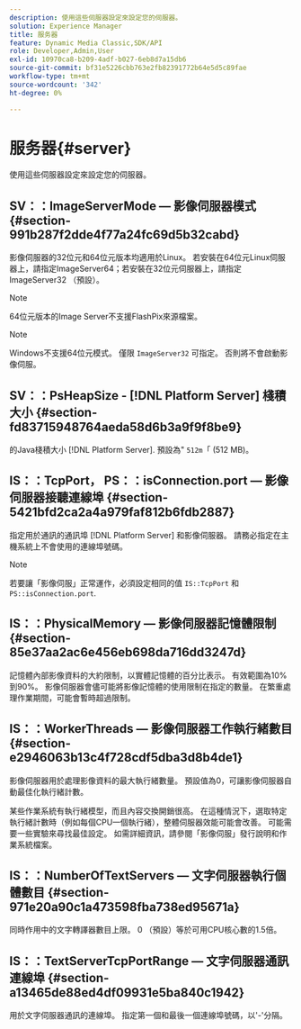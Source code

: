 ```yaml
---
description: 使用這些伺服器設定來設定您的伺服器。
solution: Experience Manager
title: 服务器
feature: Dynamic Media Classic,SDK/API
role: Developer,Admin,User
exl-id: 10970ca8-b209-4adf-b027-6eb8d7a15db6
source-git-commit: bf31e5226cbb763e2fb82391772b64e5d5c89fae
workflow-type: tm+mt
source-wordcount: '342'
ht-degree: 0%

---
```


# 服务器{#server}

使用這些伺服器設定來設定您的伺服器。

## SV：：ImageServerMode — 影像伺服器模式 {#section-991b287f2dde4f77a24fc69d5b32cabd}

影像伺服器的32位元和64位元版本均適用於Linux。 若安裝在64位元Linux伺服器上，請指定ImageServer64；若安裝在32位元伺服器上，請指定ImageServer32 （預設）。

>[!NOTE]
>
>64位元版本的Image Server不支援FlashPix來源檔案。

>[!NOTE]
>
>Windows不支援64位元模式。 僅限 `ImageServer32` 可指定。 否則將不會啟動影像伺服。

## SV：：PsHeapSize - [!DNL Platform Server] 棧積大小 {#section-fd83715948764aeda58d6b3a9f9f8be9}

的Java棧積大小 [!DNL Platform Server]. 預設為&quot; `512m`「 (512 MB)。

## IS：：TcpPort， PS：：isConnection.port — 影像伺服器接聽連線埠 {#section-5421bfd2ca2a4a979faf812b6fdb2887}

指定用於通訊的通訊埠 [!DNL Platform Server] 和影像伺服器。 請務必指定在主機系統上不會使用的連線埠號碼。

>[!NOTE]
>
>若要讓「影像伺服」正常運作，必須設定相同的值 `IS::TcpPort` 和 `PS::isConnection.port`.

## IS：：PhysicalMemory — 影像伺服器記憶體限制 {#section-85e37aa2ac6e456eb698da716dd3247d}

記憶體內部影像資料的大約限制，以實體記憶體的百分比表示。 有效範圍為10%到90%。 影像伺服器會儘可能將影像記憶體的使用限制在指定的數量。 在繁重處理作業期間，可能會暫時超過限制。

## IS：：WorkerThreads — 影像伺服器工作執行緒數目 {#section-e2946063b13c4f728cdf5dba3d8b4de1}

影像伺服器用於處理影像資料的最大執行緒數量。 預設值為0，可讓影像伺服器自動最佳化執行緒計數。

某些作業系統有執行緒模型，而且內容交換開銷很高。 在這種情況下，選取特定執行緒計數時（例如每個CPU一個執行緒），整體伺服器效能可能會改善。 可能需要一些實驗來尋找最佳設定。 如需詳細資訊，請參閱「影像伺服」發行說明和作業系統檔案。

## IS：：NumberOfTextServers — 文字伺服器執行個體數目 {#section-971e20a90c1a473598fba738ed95671a}

同時作用中的文字轉譯器數目上限。 0 （預設）等於可用CPU核心數的1.5倍。

## IS：：TextServerTcpPortRange — 文字伺服器通訊連線埠 {#section-a13465de88ed4df09931e5ba840c1942}

用於文字伺服器通訊的連線埠。 指定第一個和最後一個連線埠號碼，以&#39;-&#39;分隔。
